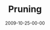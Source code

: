 ---
layout: message
category: message
series: "The Garden"
title: "Pruning"
date: 2009-10-25-00-00
message_id: 587
audio: "http://s3.amazonaws.com/crossroadsaudiomessages/Garden3.mp3"
audio-duration: "43:01"
description: "Sometimes God will \"prune\" things out of our life - even good things - so that we can bear more fruit over the long-term."
video: "https://s3.amazonaws.com/crossroadsvideomessages/Garden3.mp4"
video-duration: "43:01"
video-image: "http://s3.amazonaws.com/crossroads-media/images/legacy/content/Garden3-still.jpg"
program: "http://s3.amazonaws.com/crossroads-media/media/legacy/documents/10_24-25_09Program.pdf"
notes-description: ""
notes: "http://s3.amazonaws.com/crossroads-media/media/legacy/documents/SN_10_24-25_09.pdf"
notes-title: "Pruning (Study Notes)"
explicit: false
---
